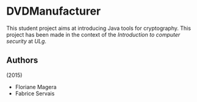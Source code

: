 # DVDManufacturer
This student project aims at introducing Java tools for cryptography. This project has been made in the context of the *Introduction to computer security* at *ULg*.

## Authors
(2015)
- Floriane Magera
- Fabrice Servais
